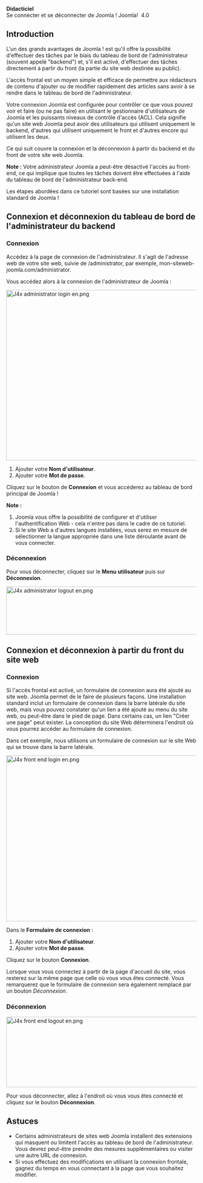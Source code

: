 <!-- Filename: J4.x:Logging_in_to_Joomla / Display title: Se connecter sur Joomla -->

<span id="main-portal-heading">**Didacticiel**  
Se connecter et se déconnecter de Joomla !</span> Joomla!  4.0

## Introduction

L'un des grands avantages de Joomla ! est qu'il offre la possibilité
d'effectuer des tâches par le biais du tableau de bord de
l'administrateur (souvent appelé "backend") et, s'il est activé,
d'effectuer des tâches directement à partir du front (la partie du site
web destinée au public).

L'accès frontal est un moyen simple et efficace de permettre aux
rédacteurs de contenu d'ajouter ou de modifier rapidement des articles
sans avoir à se rendre dans le tableau de bord de l'administrateur.

Votre connexion Joomla est configurée pour contrôler ce que vous pouvez
voir et faire (ou ne pas faire) en utilisant le gestionnaire
d'utilisateurs de Joomla et les puissants niveaux de contrôle d'accès
(ACL). Cela signifie qu'un site web Joomla peut avoir des utilisateurs
qui utilisent uniquement le backend, d'autres qui utilisent uniquement
le front et d'autres encore qui utilisent les deux.

Ce qui suit couvre la connexion et la déconnexion à partir du backend et
du front de votre site web Joomla.

**Note :** Votre administrateur Joomla a peut-être désactivé l'accès au
front-end, ce qui implique que toutes les tâches doivent être effectuées
à l'aide du tableau de bord de l'administrateur back-end.

Les étapes abordées dans ce tutoriel sont basées sur une installation
standard de Joomla !

## Connexion et déconnexion du tableau de bord de l'administrateur du backend

### Connexion

Accédez à la page de connexion de l'administrateur. Il s'agit de
l'adresse web de votre site web, suivie de /administrator, par exemple,
mon-siteweb-joomla.com/administrator.

Vous accédez alors à la connexion de l'administrateur de Joomla :

<img
src="https://docs.joomla.org/images/thumb/2/2a/J4x_administrator_login_en.png/800px-J4x_administrator_login_en.png"
class="thumbborder" decoding="async"
srcset="https://docs.joomla.org/images/2/2a/J4x_administrator_login_en.png 1.5x"
data-file-width="1000" data-file-height="562" width="800" height="450"
alt="J4x administrator login en.png" />

1.  Ajouter votre **Nom d'utilisateur**.
2.  Ajouter votre **Mot de passe**.

Cliquez sur le bouton de **Connexion** et vous accéderez au tableau de
bord principal de Joomla !

**Note :**

1.  Joomla vous offre la possibilité de configurer et d'utiliser
    l'authentification Web - cela n'entre pas dans le cadre de ce
    tutoriel.
2.  Si le site Web a d'autres langues installées, vous serez en mesure
    de sélectionner la langue appropriée dans une liste déroulante avant
    de vous connecter.

### Déconnexion

Pour vous déconnecter, cliquez sur le **Menu utilisateur** puis sur
**Déconnexion**.

<img
src="https://docs.joomla.org/images/thumb/8/89/J4x_administrator_logout_en.png/800px-J4x_administrator_logout_en.png"
class="thumbborder" decoding="async"
srcset="https://docs.joomla.org/images/8/89/J4x_administrator_logout_en.png 1.5x"
data-file-width="1000" data-file-height="159" width="800" height="127"
alt="J4x administrator logout en.png" />

## Connexion et déconnexion à partir du front du site web

### Connexion

Si l'accès frontal est activé, un formulaire de connexion aura été
ajouté au site web. Joomla permet de le faire de plusieurs façons. Une
installation standard inclut un formulaire de connexion dans la barre
latérale du site web, mais vous pouvez constater qu'un lien a été ajouté
au menu du site web, ou peut-être dans le pied de page. Dans certains
cas, un lien "Créer une page" peut exister. La conception du site Web
déterminera l'endroit où vous pourrez accéder au formulaire de
connexion.

Dans cet exemple, nous utilisons un formulaire de connexion sur le site
Web qui se trouve dans la barre latérale.

<img
src="https://docs.joomla.org/images/thumb/a/ae/J4x_front_end_login_en.png/800px-J4x_front_end_login_en.png"
class="thumbborder" decoding="async"
srcset="https://docs.joomla.org/images/a/ae/J4x_front_end_login_en.png 1.5x"
data-file-width="1000" data-file-height="548" width="800" height="438"
alt="J4x front end login en.png" />
  
Dans le **Formulaire de connexion** :

1.  Ajouter votre **Nom d'utilisateur**.
2.  Ajouter votre **Mot de passe**.

Cliquez sur le bouton **Connexion**.

Lorsque vous vous connectez à partir de la page d'accueil du site, vous
resterez sur la même page que celle où vous vous êtes connecté. Vous
remarquerez que le formulaire de connexion sera également remplacé par
un bouton *Déconnexion*.

### Déconnexion

<img
src="https://docs.joomla.org/images/thumb/a/a9/J4x_front_end_logout_en.png/800px-J4x_front_end_logout_en.png"
class="thumbborder" decoding="async"
srcset="https://docs.joomla.org/images/a/a9/J4x_front_end_logout_en.png 1.5x"
data-file-width="1000" data-file-height="233" width="800" height="186"
alt="J4x front end logout en.png" />

Pour vous déconnecter, allez à l'endroit où vous vous êtes connecté et
cliquez sur le bouton **Déconnexion**.

## Astuces

- Certains administrateurs de sites web Joomla installent des extensions
  qui masquent ou limitent l'accès au tableau de bord de
  l'administrateur. Vous devrez peut-être prendre des mesures
  supplémentaires ou visiter une autre URL de connexion.
- Si vous effectuez des modifications en utilisant la connexion
  frontale, gagnez du temps en vous connectant à la page que vous
  souhaitez modifier.
